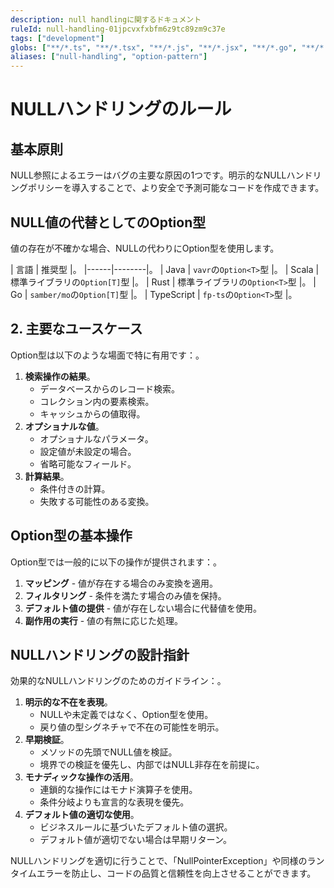```yaml
---
description: null handlingに関するドキュメント
ruleId: null-handling-01jpcvxfxbfm6z9tc89zm9c37e
tags: ["development"]
globs: ["**/*.ts", "**/*.tsx", "**/*.js", "**/*.jsx", "**/*.go", "**/*.rs", "**/*.scala"]
aliases: ["null-handling", "option-pattern"]
---
```



# NULLハンドリングのルール

## 基本原則

NULL参照によるエラーはバグの主要な原因の1つです。明示的なNULLハンドリングポリシーを導入することで、より安全で予測可能なコードを作成できます。

## NULL値の代替としてのOption型

値の存在が不確かな場合、NULLの代わりにOption型を使用します。

| 言語 | 推奨型 |。
|------|--------|。
| Java | `vavr`の`Option<T>`型 |。
| Scala | 標準ライブラリの`Option[T]`型 |。
| Rust | 標準ライブラリの`Option<T>`型 |。
| Go | `samber/mo`の`Option[T]`型 |。
| TypeScript | `fp-ts`の`Option<T>`型 |。

## 2. 主要なユースケース

Option型は以下のような場面で特に有用です：。

1. **検索操作の結果**。
   - データベースからのレコード検索。
   - コレクション内の要素検索。
   - キャッシュからの値取得。
1. **オプショナルな値**。
   - オプショナルなパラメータ。
   - 設定値が未設定の場合。
   - 省略可能なフィールド。
1. **計算結果**。
   - 条件付きの計算。
   - 失敗する可能性のある変換。

## Option型の基本操作

Option型では一般的に以下の操作が提供されます：。

1. **マッピング** - 値が存在する場合のみ変換を適用。
2. **フィルタリング** - 条件を満たす場合のみ値を保持。
3. **デフォルト値の提供** - 値が存在しない場合に代替値を使用。
4. **副作用の実行** - 値の有無に応じた処理。

## NULLハンドリングの設計指針

効果的なNULLハンドリングのためのガイドライン：。

1. **明示的な不在を表現**。
   - NULLや未定義ではなく、Option型を使用。
   - 戻り値の型シグネチャで不在の可能性を明示。
1. **早期検証**。
   - メソッドの先頭でNULL値を検証。
   - 境界での検証を優先し、内部ではNULL非存在を前提に。
1. **モナディックな操作の活用**。
   - 連鎖的な操作にはモナド演算子を使用。
   - 条件分岐よりも宣言的な表現を優先。
1. **デフォルト値の適切な使用**。
   - ビジネスルールに基づいたデフォルト値の選択。
   - デフォルト値が適切でない場合は早期リターン。

NULLハンドリングを適切に行うことで、「NullPointerException」や同様のランタイムエラーを防止し、コードの品質と信頼性を向上させることができます。